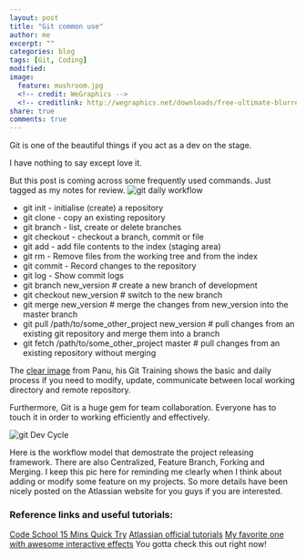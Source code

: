 ```yaml
---
layout: post
title: "Git common use"
author: me
excerpt: ""
categories: blog
tags: [Git, Coding]
modified:
image:
  feature: mushroom.jpg
  <!-- credit: WeGraphics -->
  <!-- creditlink: http://wegraphics.net/downloads/free-ultimate-blurred-background-pack/ -->
share: true
comments: true
---
```


Git is one of the beautiful things if you act as a dev on the stage.

I have nothing to say except love it.

But this post is coming across some frequently used commands. Just tagged as my notes for review.
![git daily workflow](http://1.bp.blogspot.com/--uNcah6YUSw/UZaB5xCzMNI/AAAAAAAAAhs/khSzRB0MIkc/s1600/git_everthing_is_local.png)

* git init - initialise (create) a repository
* git clone - copy an existing repository
* git branch - list, create or delete branches
* git checkout - checkout a branch, commit or file
* git add - add file contents to the index (staging area)
* git rm - Remove files from the working tree and from the index
* git commit - Record changes to the repository
* git log - Show commit logs
* git branch new_version # create a new branch of development  
* git checkout new_version # switch to the new branch  
* git merge new_version # merge the changes from new_version into the master branch  
* git pull /path/to/some_other_project new_version # pull changes from an existing git repository and merge them into a branch  
* git fetch /path/to/some_other_project master # pull changes from an existing repository without merging 

The [clear image](http://members.sange.fi/~atehwa/slides/git-slides.html) from Panu, his Git Training shows the basic and daily process if you need to modify, update, communicate between local working directory and remote repository.

Furthermore,
Git is a huge gem for team collaboration. Everyone has to touch it in order to working efficiently and effectively.

![git Dev Cycle](https://www.atlassian.com/pt/git/workflows/pageSections/00/contentFullWidth/0/tabs/02/pageSections/010/contentFullWidth/0/content_files/file0/document/git-workflow-release-cycle-4maintenance.png)

Here is the workflow model that demostrate the project releasing framework. There are also Centralized, Feature Branch, Forking and Merging. I keep this pic here for reminding me clearly when I think about adding or modify some feature on my projects. So more details have been nicely posted on the Atlassian website for you guys if you are interested.




### Reference links and useful tutorials:
[Code School 15 Mins Quick Try](https://try.github.io/levels/1/challenges/1)
[Atlassian official tutorials](https://www.atlassian.com/pt/git/workflows#!workflow-gitflow)
[My favorite one with awesome interactive effects](http://pcottle.github.io/learnGitBranching/)
You gotta check this out right now!